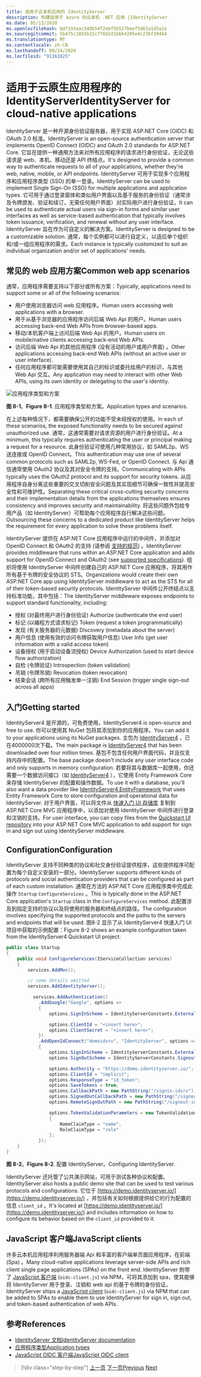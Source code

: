 ```yaml
---
title: 适用于云本机应用的 IdentityServer
description: 构建适用于 Azure 的云本机 .NET 应用 |IdentityServer
ms.date: 05/13/2020
ms.openlocfilehash: bdf193aac348b54f2ebf5b537beef5d61a1d5a1e
ms.sourcegitcommit: 5b475c1855b32cf78d2d1bbb4295e4c236f39464
ms.translationtype: MT
ms.contentlocale: zh-CN
ms.lasthandoff: 09/24/2020
ms.locfileid: "91163825"
---
```

# <a name="identityserver-for-cloud-native-applications"></a><span data-ttu-id="63c44-103">适用于云原生应用程序的 IdentityServer</span><span class="sxs-lookup"><span data-stu-id="63c44-103">IdentityServer for cloud-native applications</span></span>

<span data-ttu-id="63c44-104">IdentityServer 是一种开源身份验证服务器，用于实现 ASP.NET Core (OIDC) 和 OAuth 2.0 标准。</span><span class="sxs-lookup"><span data-stu-id="63c44-104">IdentityServer is an open-source authentication server that implements OpenID Connect (OIDC) and OAuth 2.0 standards for ASP.NET Core.</span></span> <span data-ttu-id="63c44-105">它旨在提供一种通用方法来对所有应用程序的请求进行身份验证，无论这些请求是 web、本机、移动还是 API 终结点。</span><span class="sxs-lookup"><span data-stu-id="63c44-105">It's designed to provide a common way to authenticate requests to all of your applications, whether they're web, native, mobile, or API endpoints.</span></span> <span data-ttu-id="63c44-106">IdentityServer 可用于实现多个应用程序和应用程序类型 (SSO) 的单一登录。</span><span class="sxs-lookup"><span data-stu-id="63c44-106">IdentityServer can be used to implement Single Sign-On (SSO) for multiple applications and application types.</span></span> <span data-ttu-id="63c44-107">它可用于通过登录窗体和类似用户界面以及基于服务的身份验证（通常涉及令牌颁发、验证和续订，无需任何用户界面）对实际用户进行身份验证。</span><span class="sxs-lookup"><span data-stu-id="63c44-107">It can be used to authenticate actual users via sign-in forms and similar user interfaces as well as service-based authentication that typically involves token issuance, verification, and renewal without any user interface.</span></span> <span data-ttu-id="63c44-108">IdentityServer 旨在作为可自定义的解决方案。</span><span class="sxs-lookup"><span data-stu-id="63c44-108">IdentityServer is designed to be a customizable solution.</span></span> <span data-ttu-id="63c44-109">通常，每个实例都可以进行自定义，以适应单个组织和/或一组应用程序的需求。</span><span class="sxs-lookup"><span data-stu-id="63c44-109">Each instance is typically customized to suit an individual organization and/or set of applications' needs.</span></span>

## <a name="common-web-app-scenarios"></a><span data-ttu-id="63c44-110">常见的 web 应用方案</span><span class="sxs-lookup"><span data-stu-id="63c44-110">Common web app scenarios</span></span>

<span data-ttu-id="63c44-111">通常，应用程序需要支持以下部分或所有方案：</span><span class="sxs-lookup"><span data-stu-id="63c44-111">Typically, applications need to support some or all of the following scenarios:</span></span>

- <span data-ttu-id="63c44-112">用户使用浏览器访问 web 应用程序。</span><span class="sxs-lookup"><span data-stu-id="63c44-112">Human users accessing web applications with a browser.</span></span>
- <span data-ttu-id="63c44-113">用于从基于浏览器的应用程序访问后端 Web Api 的用户。</span><span class="sxs-lookup"><span data-stu-id="63c44-113">Human users accessing back-end Web APIs from browser-based apps.</span></span>
- <span data-ttu-id="63c44-114">移动/本机客户端上访问后端 Web Api 的用户。</span><span class="sxs-lookup"><span data-stu-id="63c44-114">Human users on mobile/native clients accessing back-end Web APIs.</span></span>
- <span data-ttu-id="63c44-115">访问后端 Web Api 的其他应用程序 (没有活动的用户或用户界面) 。</span><span class="sxs-lookup"><span data-stu-id="63c44-115">Other applications accessing back-end Web APIs (without an active user or user interface).</span></span>
- <span data-ttu-id="63c44-116">任何应用程序都可能需要使用其自己的标识或委托给用户的标识，与其他 Web Api 交互。</span><span class="sxs-lookup"><span data-stu-id="63c44-116">Any application may need to interact with other Web APIs, using its own identity or delegating to the user's identity.</span></span>

![应用程序类型和方案](./media/application-types.png)

<span data-ttu-id="63c44-118">**图 8-1**。</span><span class="sxs-lookup"><span data-stu-id="63c44-118">**Figure 8-1**.</span></span> <span data-ttu-id="63c44-119">应用程序类型和方案。</span><span class="sxs-lookup"><span data-stu-id="63c44-119">Application types and scenarios.</span></span>

<span data-ttu-id="63c44-120">在上述每种情况下，都需要确保公开的功能不受未经授权的使用。</span><span class="sxs-lookup"><span data-stu-id="63c44-120">In each of these scenarios, the exposed functionality needs to be secured against unauthorized use.</span></span> <span data-ttu-id="63c44-121">通常，这通常需要对请求资源的用户进行身份验证。</span><span class="sxs-lookup"><span data-stu-id="63c44-121">At a minimum, this typically requires authenticating the user or principal making a request for a resource.</span></span> <span data-ttu-id="63c44-122">此身份验证可使用几种常用协议，如 SAML2p、WS 送连接或 OpenID Connect。</span><span class="sxs-lookup"><span data-stu-id="63c44-122">This authentication may use one of several common protocols such as SAML2p, WS-Fed, or OpenID Connect.</span></span> <span data-ttu-id="63c44-123">与 Api 通信通常使用 OAuth2 协议及其对安全令牌的支持。</span><span class="sxs-lookup"><span data-stu-id="63c44-123">Communicating with APIs typically uses the OAuth2 protocol and its support for security tokens.</span></span> <span data-ttu-id="63c44-124">从应用程序自身分离这些重要的交叉切削安全问题及其实现细节可确保一致性并提高安全性和可维护性。</span><span class="sxs-lookup"><span data-stu-id="63c44-124">Separating these critical cross-cutting security concerns and their implementation details from the applications themselves ensures consistency and improves security and maintainability.</span></span> <span data-ttu-id="63c44-125">将这些问题外包给专用产品（如 IdentityServer）可帮助每个应用程序自行解决这些问题。</span><span class="sxs-lookup"><span data-stu-id="63c44-125">Outsourcing these concerns to a dedicated product like IdentityServer helps the requirement for every application to solve these problems itself.</span></span>

<span data-ttu-id="63c44-126">IdentityServer 提供在 ASP.NET Core 应用程序中运行的中间件，并添加对 OpenID Connect 和 OAuth2 的支持 (请参阅 [支持的规范](https://docs.identityserver.io/en/latest/intro/specs.html)) 。</span><span class="sxs-lookup"><span data-stu-id="63c44-126">IdentityServer provides middleware that runs within an ASP.NET Core application and adds support for OpenID Connect and OAuth2 (see [supported specifications](https://docs.identityserver.io/en/latest/intro/specs.html)).</span></span> <span data-ttu-id="63c44-127">组织将使用 IdentityServer 中间件创建自己的 ASP.NET Core 应用程序，将其用作所有基于令牌的安全协议的 STS。</span><span class="sxs-lookup"><span data-stu-id="63c44-127">Organizations would create their own ASP.NET Core app using IdentityServer middleware to act as the STS for all of their token-based security protocols.</span></span> <span data-ttu-id="63c44-128">IdentityServer 中间件公开终结点以支持标准功能，其中包括：</span><span class="sxs-lookup"><span data-stu-id="63c44-128">The IdentityServer middleware exposes endpoints to support standard functionality, including:</span></span>

- <span data-ttu-id="63c44-129">授权 (对最终用户进行身份验证) </span><span class="sxs-lookup"><span data-stu-id="63c44-129">Authorize (authenticate the end user)</span></span>
- <span data-ttu-id="63c44-130">标记 (以编程方式请求标记) </span><span class="sxs-lookup"><span data-stu-id="63c44-130">Token (request a token programmatically)</span></span>
- <span data-ttu-id="63c44-131">发现 (有关服务器的元数据) </span><span class="sxs-lookup"><span data-stu-id="63c44-131">Discovery (metadata about the server)</span></span>
- <span data-ttu-id="63c44-132">用户信息 (使用有效的访问令牌获取用户信息) </span><span class="sxs-lookup"><span data-stu-id="63c44-132">User Info (get user information with a valid access token)</span></span>
- <span data-ttu-id="63c44-133">设备授权 (用于启动设备流授权) </span><span class="sxs-lookup"><span data-stu-id="63c44-133">Device Authorization (used to start device flow authorization)</span></span>
- <span data-ttu-id="63c44-134">自检 (令牌验证) </span><span class="sxs-lookup"><span data-stu-id="63c44-134">Introspection (token validation)</span></span>
- <span data-ttu-id="63c44-135">吊销 (令牌吊销) </span><span class="sxs-lookup"><span data-stu-id="63c44-135">Revocation (token revocation)</span></span>
- <span data-ttu-id="63c44-136">结束会话 (跨所有应用触发单一注销) </span><span class="sxs-lookup"><span data-stu-id="63c44-136">End Session (trigger single sign-out across all apps)</span></span>

## <a name="getting-started"></a><span data-ttu-id="63c44-137">入门</span><span class="sxs-lookup"><span data-stu-id="63c44-137">Getting started</span></span>

<span data-ttu-id="63c44-138">IdentityServer4 是开源的，可免费使用。</span><span class="sxs-lookup"><span data-stu-id="63c44-138">IdentityServer4 is open-source and free to use.</span></span> <span data-ttu-id="63c44-139">你可以使用其 NuGet 包将其添加到你的应用程序。</span><span class="sxs-lookup"><span data-stu-id="63c44-139">You can add it to your applications using its NuGet packages.</span></span> <span data-ttu-id="63c44-140">主包为 [IdentityServer4](https://www.nuget.org/packages/IdentityServer4/) ，已在4000000次下载。</span><span class="sxs-lookup"><span data-stu-id="63c44-140">The main package is [IdentityServer4](https://www.nuget.org/packages/IdentityServer4/) that has been downloaded over four million times.</span></span> <span data-ttu-id="63c44-141">基包不包含任何用户界面代码，并且仅支持内存中的配置。</span><span class="sxs-lookup"><span data-stu-id="63c44-141">The base package doesn't include any user interface code and only supports in memory configuration.</span></span> <span data-ttu-id="63c44-142">若要将其与数据库一起使用，你还需要一个数据访问接口（如 [IdentityServer4](https://www.nuget.org/packages/IdentityServer4.EntityFramework) ），它使用 Entity Framework Core 来存储 IdentityServer 的配置和操作数据。</span><span class="sxs-lookup"><span data-stu-id="63c44-142">To use it with a database, you'll also want a data provider like [IdentityServer4.EntityFramework](https://www.nuget.org/packages/IdentityServer4.EntityFramework) that uses Entity Framework Core to store configuration and operational data for IdentityServer.</span></span> <span data-ttu-id="63c44-143">对于用户界面，可以将文件从 [快速入门 UI 存储库](https://github.com/IdentityServer/IdentityServer4.Quickstart.UI) 复制到 ASP.NET Core MVC 应用程序中，以添加对使用 IdentityServer 中间件进行登录和注销的支持。</span><span class="sxs-lookup"><span data-stu-id="63c44-143">For user interface, you can copy files from the [Quickstart UI repository](https://github.com/IdentityServer/IdentityServer4.Quickstart.UI) into your ASP.NET Core MVC application to add support for sign in and sign out using IdentityServer middleware.</span></span>

## <a name="configuration"></a><span data-ttu-id="63c44-144">Configuration</span><span class="sxs-lookup"><span data-stu-id="63c44-144">Configuration</span></span>

<span data-ttu-id="63c44-145">IdentityServer 支持不同种类的协议和社交身份验证提供程序，这些提供程序可配置为每个自定义安装的一部分。</span><span class="sxs-lookup"><span data-stu-id="63c44-145">IdentityServer supports different kinds of protocols and social authentication providers that can be configured as part of each custom installation.</span></span> <span data-ttu-id="63c44-146">通常在方法的 ASP.NET Core 应用程序类中完成此操作 `Startup` `ConfigureServices` 。</span><span class="sxs-lookup"><span data-stu-id="63c44-146">This is typically done in the ASP.NET Core application's `Startup` class in the `ConfigureServices` method.</span></span> <span data-ttu-id="63c44-147">此配置涉及到指定支持的协议以及将使用的服务器和终结点的路径。</span><span class="sxs-lookup"><span data-stu-id="63c44-147">The configuration involves specifying the supported protocols and the paths to the servers and endpoints that will be used.</span></span> <span data-ttu-id="63c44-148">图8-2 显示了从 IdentityServer4 快速入门 UI 项目中获取的示例配置：</span><span class="sxs-lookup"><span data-stu-id="63c44-148">Figure 8-2 shows an example configuration taken from the IdentityServer4 Quickstart UI project:</span></span>

```csharp
public class Startup
{
    public void ConfigureServices(IServiceCollection services)
    {
        services.AddMvc();

        // some details omitted
        services.AddIdentityServer();

          services.AddAuthentication()
            .AddGoogle("Google", options =>
            {
                options.SignInScheme = IdentityServerConstants.ExternalCookieAuthenticationScheme;

                options.ClientId = "<insert here>";
                options.ClientSecret = "<insert here>";
            })
            .AddOpenIdConnect("demoidsrv", "IdentityServer", options =>
            {
                options.SignInScheme = IdentityServerConstants.ExternalCookieAuthenticationScheme;
                options.SignOutScheme = IdentityServerConstants.SignoutScheme;

                options.Authority = "https://demo.identityserver.io/";
                options.ClientId = "implicit";
                options.ResponseType = "id_token";
                options.SaveTokens = true;
                options.CallbackPath = new PathString("/signin-idsrv");
                options.SignedOutCallbackPath = new PathString("/signout-callback-idsrv");
                options.RemoteSignOutPath = new PathString("/signout-idsrv");

                options.TokenValidationParameters = new TokenValidationParameters
                {
                    NameClaimType = "name",
                    RoleClaimType = "role"
                };
            });
    }
}
```

<span data-ttu-id="63c44-149">**图 8-2**。</span><span class="sxs-lookup"><span data-stu-id="63c44-149">**Figure 8-2**.</span></span> <span data-ttu-id="63c44-150">配置 IdentityServer。</span><span class="sxs-lookup"><span data-stu-id="63c44-150">Configuring IdentityServer.</span></span>

<span data-ttu-id="63c44-151">IdentityServer 还托管了公共演示网站，可用于测试各种协议和配置。</span><span class="sxs-lookup"><span data-stu-id="63c44-151">IdentityServer also hosts a public demo site that can be used to test various protocols and configurations.</span></span> <span data-ttu-id="63c44-152">它位于 [https://demo.identityserver.io/](https://demo.identityserver.io/) ，并包括有关如何根据提供给它的行为配置的信息 `client_id` 。</span><span class="sxs-lookup"><span data-stu-id="63c44-152">It's located at [https://demo.identityserver.io/](https://demo.identityserver.io/) and includes information on how to configure its behavior based on the `client_id` provided to it.</span></span>

## <a name="javascript-clients"></a><span data-ttu-id="63c44-153">JavaScript 客户端</span><span class="sxs-lookup"><span data-stu-id="63c44-153">JavaScript clients</span></span>

<span data-ttu-id="63c44-154">许多云本机应用程序利用服务器端 Api 和丰富的客户端单页面应用程序，在前端 (Spa) 。</span><span class="sxs-lookup"><span data-stu-id="63c44-154">Many cloud-native applications leverage server-side APIs and rich client single page applications (SPAs) on the front end.</span></span> <span data-ttu-id="63c44-155">IdentityServer 附带了 [JavaScript 客户端](https://docs.identityserver.io/en/latest/quickstarts/4_javascript_client.html) (`oidc-client.js`) via NPM，可将其添加到 spa，使其能够将 IdentityServer 用于登录、注销和 web api 的基于令牌的身份验证。</span><span class="sxs-lookup"><span data-stu-id="63c44-155">IdentityServer ships a [JavaScript client](https://docs.identityserver.io/en/latest/quickstarts/4_javascript_client.html) (`oidc-client.js`) via NPM that can be added to SPAs to enable them to use IdentityServer for sign in, sign out, and token-based authentication of web APIs.</span></span>

## <a name="references"></a><span data-ttu-id="63c44-156">参考</span><span class="sxs-lookup"><span data-stu-id="63c44-156">References</span></span>

- [<span data-ttu-id="63c44-157">IdentityServer 文档</span><span class="sxs-lookup"><span data-stu-id="63c44-157">IdentityServer documentation</span></span>](https://docs.identityserver.io/en/latest/)
- [<span data-ttu-id="63c44-158">应用程序类型</span><span class="sxs-lookup"><span data-stu-id="63c44-158">Application types</span></span>](/azure/active-directory/develop/app-types)
- [<span data-ttu-id="63c44-159">JavaScript OIDC 客户端</span><span class="sxs-lookup"><span data-stu-id="63c44-159">JavaScript OIDC client</span></span>](https://docs.identityserver.io/en/latest/quickstarts/4_javascript_client.html)

>[!div class="step-by-step"]
><span data-ttu-id="63c44-160">[上一页](azure-active-directory.md)
>[下一页](security.md)</span><span class="sxs-lookup"><span data-stu-id="63c44-160">[Previous](azure-active-directory.md)
[Next](security.md)</span></span>

